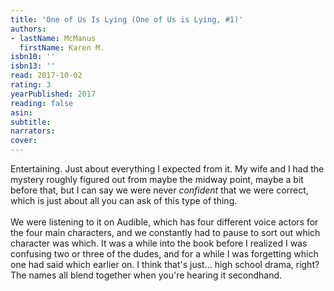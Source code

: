 ```yaml
---
title: 'One of Us Is Lying (One of Us is Lying, #1)'
authors:
- lastName: McManus
  firstName: Karen M.
isbn10: ''
isbn13: ''
read: 2017-10-02
rating: 3
yearPublished: 2017
reading: false
asin:
subtitle:
narrators:
cover:
---
```

Entertaining. Just about everything I expected from it. My wife and I had the mystery roughly figured out from maybe the midway point, maybe a bit before that, but I can say we were never <em>confident</em> that we were correct, which is just about all you can ask of this type of thing.<br/><br/>We were listening to it on Audible, which has four different voice actors for the four main characters, and we constantly had to pause to sort out which character was which. It was a while into the book before I realized I was confusing two or three of the dudes, and for a while I was forgetting which one had said which earlier on. I think that's just… high school drama, right? The names all blend together when you're hearing it secondhand.